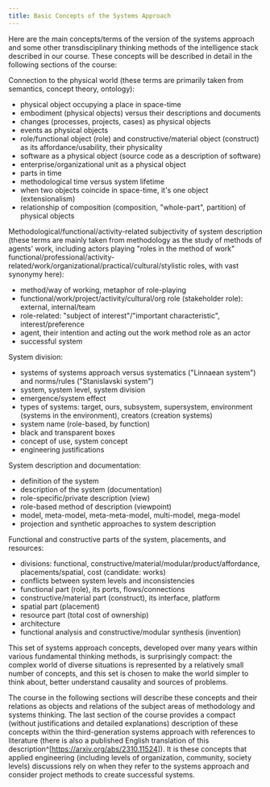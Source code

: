 ```yaml
---
title: Basic Concepts of the Systems Approach
---
```


Here are the main concepts/terms of the version of the systems approach and some other transdisciplinary thinking methods of the intelligence stack described in our course. These concepts will be described in detail in the following sections of the course:

Connection to the physical world (these terms are primarily taken from semantics, concept theory, ontology):

-   physical object occupying a place in space-time
-   embodiment (physical objects) versus their descriptions and documents
-   changes (processes, projects, cases) as physical objects
-   events as physical objects
-   role/functional object (role) and constructive/material object (construct) as its affordance/usability, their physicality
-   software as a physical object (source code as a description of software)
-   enterprise/organizational unit as a physical object
-   parts in time
-   methodological time versus system lifetime
-   when two objects coincide in space-time, it's one object (extensionalism)
-   relationship of composition (composition, "whole-part", partition) of physical objects

Methodological/functional/activity-related subjectivity of system description (these terms are mainly taken from methodology as the study of methods of agents' work, including actors playing "roles in the method of work"
functional/professional/activity-related/work/organizational/practical/cultural/stylistic roles, with vast synonymy here):

-   method/way of working, metaphor of role-playing
-   functional/work/project/activity/cultural/org role (stakeholder role): external, internal/team
-   role-related: "subject of interest"/"important characteristic", interest/preference
-   agent, their intention and acting out the work method role as an actor
-   successful system

System division:

-   systems of systems approach versus systematics ("Linnaean system") and norms/rules ("Stanislavski system")
-   system, system level, system division
-   emergence/system effect
-   types of systems: target, ours, subsystem, supersystem, environment (systems in the environment), creators (creation systems)
-   system name (role-based, by function)
-   black and transparent boxes
-   concept of use, system concept
-   engineering justifications

System description and documentation:

-   definition of the system
-   description of the system (documentation)
-   role-specific/private description (view)
-   role-based method of description (viewpoint)
-   model, meta-model, meta-meta-model, multi-model, mega-model
-   projection and synthetic approaches to system description

Functional and constructive parts of the system, placements, and resources:

-   divisions: functional, constructive/material/modular/product/affordance, placements/spatial, cost (candidate: works)
-   conflicts between system levels and inconsistencies
-   functional part (role), its ports, flows/connections
-   constructive/material part (construct), its interface, platform
-   spatial part (placement)
-   resource part (total cost of ownership)
-   architecture
-   functional analysis and constructive/modular synthesis (invention)

This set of systems approach concepts, developed over many years within various fundamental thinking methods, is surprisingly compact: the complex world of diverse situations is represented by a relatively small number of concepts, and this set is chosen to make the world simpler to think about, better understand causality and sources of problems.

The course in the following sections will describe these concepts and their relations as objects and relations of the subject areas of methodology and systems thinking. The last section of the course provides a compact (without justifications and detailed explanations) description of these concepts within the third-generation systems approach with references to literature (there is also a published English translation of this description^[<https://arxiv.org/abs/2310.11524>]).
It is these concepts that applied engineering (including levels of organization, community, society levels) discussions rely on when they refer to the systems approach and consider project methods to create successful systems.